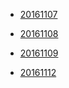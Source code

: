 - [20161107](./20161107.md)

- [20161108](./20161108.md)

- [20161109](./20161109.md)

- [20161112](./20161112.md)
